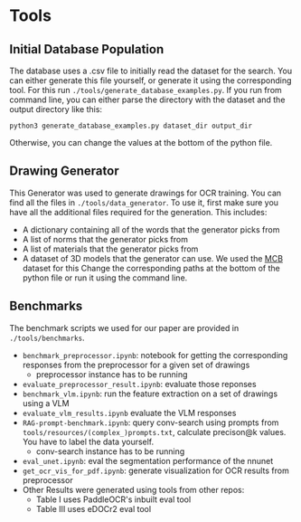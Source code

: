 # Tools

## Initial Database Population

The database uses a .csv file to initially read the dataset for the search. You can either generate this file yourself, 
or generate it using the corresponding tool. For this run ````./tools/generate_database_examples.py````. If you run from
command line, you can either parse the directory with the dataset and the output directory like this:
```
python3 generate_database_examples.py dataset_dir output_dir
```
Otherwise, you can change the values at the bottom of the python file.

## Drawing Generator

This Generator was used to generate drawings for OCR training. You can find all the files in ```./tools/data_generator```.
To use it, first make sure you have all the additional files required for the generation. This includes:
 * A dictionary containing all of the words that the generator picks from
 * A list of norms that the generator picks from
 * A list of materials that the generator picks from
 * A dataset of 3D models that the generator can use. We used the [MCB](https://github.com/stnoah1/mcb) dataset for this
Change the corresponding paths at the bottom of the python file or run it using the command line.

## Benchmarks

The benchmark scripts we used for our paper are provided in ```./tools/benchmarks```.
 * ```benchmark_preprocessor.ipynb```: notebook for getting the corresponding responses from the preprocessor for a given set of drawings
   * preprocessor instance has to be running
 * ```evaluate_preprocessor_result.ipynb```: evaluate those reponses 
 * ```benchmark_vlm.ipynb```: run the feature extraction on a set of drawings using a VLM
 * ```evaluate_vlm_results.ipynb``` evaluate the VLM responses
 * `RAG-prompt-benchmark.ipynb`: query conv-search using prompts from `tools/resources/(complex_)prompts.txt`, calculate precison@k values. You have to label the data yourself.
   * conv-search instance has to be running
 * `eval_unet.ipynb`: eval the segmentation performance of the nnunet
 * `get_ocr_vis_for_pdf.ipynb`: generate visualization for OCR results from preprocessor
 * Other Results were generated using tools from other repos:
   * Table I uses PaddleOCR's inbuilt eval tool
   * Table III uses eDOCr2 eval tool
